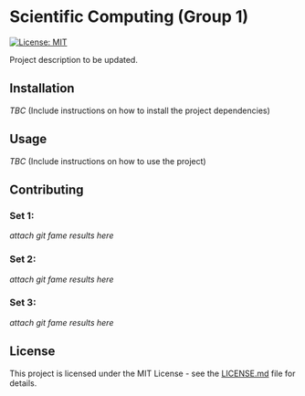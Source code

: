 # Scientific Computing (Group 1)

[![License: MIT](https://img.shields.io/badge/License-MIT-yellow.svg)](https://opensource.org/licenses/MIT)

Project description to be updated.

## Installation

*TBC* (Include instructions on how to install the project dependencies)

## Usage

*TBC* (Include instructions on how to use the project)

## Contributing

### Set 1:
*attach git fame results here*

### Set 2:
*attach git fame results here*

### Set 3:
*attach git fame results here*

## License

This project is licensed under the MIT License - see the [LICENSE.md](LICENSE.md) file for details.